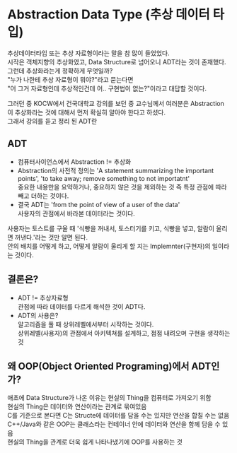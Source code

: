# Abstraction Data Type (추상 데이터 타입)  
추상데이터타입 또는 추상 자료형이라는 말을 참 많이 들었었다.  
시작은 객체지향의 추상화였고, Data Structure로 넘어오니 ADT라는 것이 존재했다.  
그런데 추상화라는게 정확하게 무엇일까?  
"누가 나한테 추상 자료형이 뭐야?"라고 묻는다면  
"어 그거 자료형인데 추상적인건데 어.. 구현법이 없는?"이라고 대답할 것이다.  

그러던 중 KOCW에서 건국대학교 강의를 보던 중 교수님께서 여러분은 Abstraction 이 추상화라는 것에 대해서 먼저 확실히 알아야 한다고 하셨다.  
그래서 강의를 듣고 정리 된 ADT란  
## ADT  
- 컴퓨터사이언스에서 Abstraction != 추상화  
- Abstraction의 사전적 정의는 'A statement summarizing the important points', 'to take away; remove something to not importatnt'  
중요한 내용만을 요약하거나, 중요하지 않은 것을 제외하는 것 즉 특정 관점에 따라 빼고 더하는 것이다.  
- 결국 ADT는 'from the point of view of a user of the data'  
사용자의 관점에서 바라본 데이터라는 것이다.  

사용자는 토스트를 구울 때 '식빵을 꺼내서, 토스터기를 키고, 식빵을 넣고, 알람이 울리면 꺼낸다.'라는 것만 알면 된다.  
안의 배치를 어떻게 하고, 어떻게 알람이 울리게 할 지는 Implemnter(구현자)의 일이라는 것이다.  

## 결론은?  
- ADT != 추상자료형  
관점에 따라 데이터를 다르게 해석한 것이 ADT다.  
- ADT의 사용은?  
알고리즘을 풀 때 상위레벨에서부터 시작하는 것이다.  
상위레벨(사용자)의 관점에서 아키텍쳐를 설계하고, 점점 내려오며 구현을 생각하는 것  

## 왜 OOP(Object Oriented Programing)에서 ADT인가?  
애초에 Data Structure가 나온 이유는 현실의 Thing을 컴퓨터로 가져오기 위함  
현실의 Thing은 데이터와 연산이라는 관계로 묶여있음  
C를 기준으로 본다면 C는 Structe에 데이터를 담을 수는 있지만 연산을 합칠 수는 없음  
C++/Java와 같은 OOP는 클래스라는 컨테이너 안에 데이터와 연산을 함께 담을 수 있음  
현실의 Thing을 관계로 더욱 쉽게 나타나냈기에 OOP를 사용하는 것  
